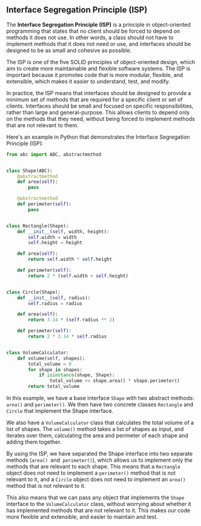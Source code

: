## Interface Segregation Principle (ISP)

The **Interface Segregation Principle (ISP)** is a principle in object-oriented programming that states that no client
should be forced to depend on methods it does not use. In other words, a class should not have to implement methods that
it does not need or use, and interfaces should be designed to be as small and cohesive as possible.

The ISP is one of the five SOLID principles of object-oriented design, which aim to create more maintainable and
flexible software systems. The ISP is important because it promotes code that is more modular, flexible, and extensible,
which makes it easier to understand, test, and modify.

In practice, the ISP means that interfaces should be designed to provide a minimum set of methods that are required for
a specific client or set of clients. Interfaces should be small and focused on specific responsibilities, rather than
large and general-purpose. This allows clients to depend only on the methods that they need, without being forced to
implement methods that are not relevant to them.

Here's an example in Python that demonstrates the Interface Segregation Principle (ISP):

```python
from abc import ABC, abstractmethod


class Shape(ABC):
    @abstractmethod
    def area(self):
        pass

    @abstractmethod
    def perimeter(self):
        pass


class Rectangle(Shape):
    def __init__(self, width, height):
        self.width = width
        self.height = height

    def area(self):
        return self.width * self.height

    def perimeter(self):
        return 2 * (self.width + self.height)


class Circle(Shape):
    def __init__(self, radius):
        self.radius = radius

    def area(self):
        return 3.14 * (self.radius ** 2)

    def perimeter(self):
        return 2 * 3.14 * self.radius


class VolumeCalculator:
    def volume(self, shapes):
        total_volume = 0
        for shape in shapes:
            if isinstance(shape, Shape):
                total_volume += shape.area() * shape.perimeter()
        return total_volume
```

In this example, we have a base interface `Shape` with two abstract methods: `area()` and `perimeter()`. We then have
two concrete classes `Rectangle` and `Circle` that implement the Shape interface.

We also have a `VolumeCalculator` class that calculates the total volume of a list of shapes. The `volume()` method
takes a list of shapes as input, and iterates over them, calculating the area and perimeter of each shape and adding
them together.

By using the ISP, we have separated the Shape interface into two separate methods (`area() `and` perimeter()`), which
allows us to implement only the methods that are relevant to each shape. This means that a `Rectangle` object does not
need to implement a `perimeter()` method that is not relevant to it, and a `Circle` object does not need to implement an
`area()` method that is not relevant to it.

This also means that we can pass any object that implements the `Shape` interface to the `VolumeCalculator` class, without
worrying about whether it has implemented methods that are not relevant to it. This makes our code more flexible and
extensible, and easier to maintain and test.
